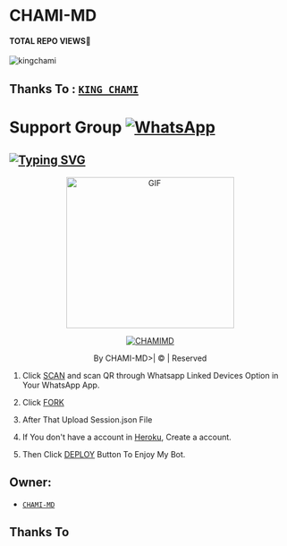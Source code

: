 # CHAMI-MD
#### TOTAL REPO VIEWS📍
<p align="left"> <img src="https://komarev.com/ghpvc/?username=kingchami&label=Profile%20views&color=0e75b6&style=flat" alt="kingchami" /> </p>

## Thanks To : [`KING_CHAMI`](https://github.com/KINGCHAMI)

# Support Group <a href=""><img alt="WhatsApp" src="https://img.shields.io/badge/-Whatsapp%20Group-lightgrey?style=for-the-badge&logo=whatsapp&logoColor=white"/></a>

## [![Typing SVG](https://readme-typing-svg.herokuapp.com?font=Rockstar-ExtraBold&color=F33A6A&lines=WELCOME+TO+CHAMI+MD+WA+BOT.;CREATED+BY+CHAMI+MD;BEST+MULTIDEVICE+WA+BOT;THANKS+FOR+VISITING+MY+GIT)](https://git.io/typing-svg)

 </a>

</p>

<div align="center">

  <p align="center">

<img src="https://i.ibb.co/55NS15B/anim.webp" alt="GIF" width="300" height="270"/>

</p>

  <p align="center">

<a href="#"><img title="CHAMIMD" src="https://img.shields.io/badge/CHAMI-MD-blue?colorA=%23ff0000&colorB=%23017e40&style=for-the-badge"></a>

</p>

</div>

<p align="center">By CHAMI-MD>| © | Reserved  </br> 
 

1. Click [SCAN](https://replit.com/@KINGCHAMI/CHAMI-MD-1?v=1) and scan QR through Whatsapp Linked Devices Option in Your WhatsApp App.

2. Click [FORK](https://github.com/KINGCHAMI/CHAMI_MD/fork)

2. After That Upload Session.json File

3. If You don't have a account in [Heroku](https://signup.heroku.com/), Create a account.

5. Then Click [DEPLOY](https://heroku.com/deploy) Button To Enjoy My Bot.


## Owner:
* [`CHAMI-MD`](https://github.com/KINGCHAMI)

## Thanks To
